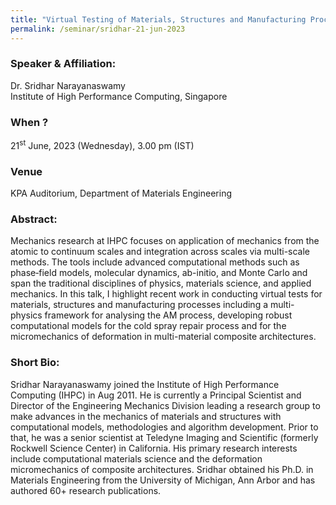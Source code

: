 ```yaml
---
title: "Virtual Testing of Materials, Structures and Manufacturing Processes (21/06/23)"
permalink: /seminar/sridhar-21-jun-2023
---
```

### Speaker & Affiliation:
Dr. Sridhar Narayanaswamy<br>
Institute of High Performance Computing, Singapore<br>
 
### When ?
21<sup>st</sup> June, 2023 (Wednesday), 3.00 pm (IST)

### Venue
KPA Auditorium, Department of Materials Engineering

### Abstract: 
Mechanics research at IHPC focuses on application of mechanics from the atomic to continuum scales and integration across scales via multi-scale methods.  The tools include advanced computational methods such as phase‐field models, molecular dynamics, ab-initio, and Monte Carlo and span the traditional disciplines of physics, materials science, and applied mechanics.  In this talk, I highlight recent work in conducting virtual tests for materials, structures and manufacturing processes including a multi-physics framework for analysing the AM process, developing robust computational models for the cold spray repair process and for the micromechanics of deformation in multi-material composite architectures.
 
### Short Bio:                                                                                                                                                                       
Sridhar Narayanaswamy joined the Institute of High Performance Computing (IHPC) in Aug 2011.  He is currently a Principal Scientist and Director of the Engineering Mechanics Division leading a research group to make advances in the mechanics of materials and structures with computational models, methodologies and algorithm development.  Prior to that, he was a senior scientist at Teledyne Imaging and Scientific (formerly Rockwell Science Center) in California.  His primary research interests include computational materials science and the deformation micromechanics of composite architectures. Sridhar obtained his Ph.D. in Materials Engineering from the University of Michigan, Ann Arbor and has authored 60+ research publications.